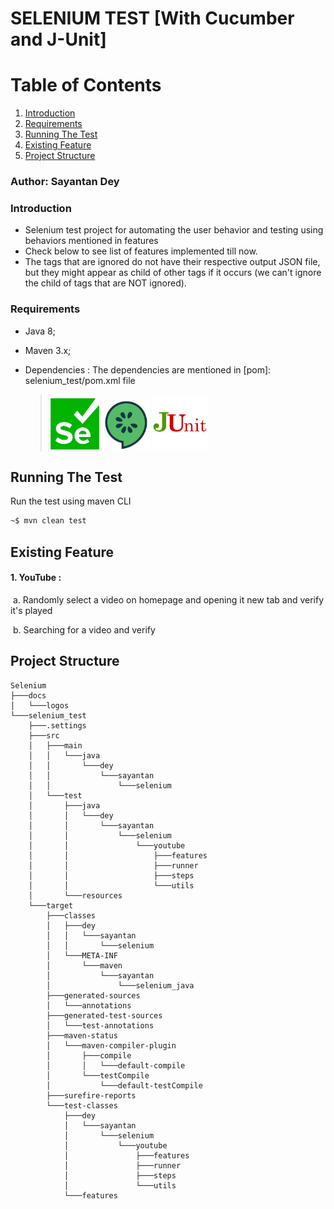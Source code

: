 # SELENIUM TEST [With Cucumber and J-Unit]

# Table of Contents
1. [Introduction](#Introduction)
2. [Requirements](#Requirements)
3. [Running The Test](#Running-The-Test)
4. [Existing Feature](#Existing-Feature)
5. [Project Structure](#Project-Structure)

### Author: Sayantan Dey

### Introduction

* Selenium test project for automating the user behavior and testing using behaviors mentioned in features
* Check below to see list of features implemented till now.
* The tags that are ignored do not have their respective output JSON file, but they might appear as child of other tags if it occurs (we can't ignore the child of tags that are NOT ignored).

### Requirements

- Java 8;

- Maven 3.x;

- Dependencies : The dependencies are mentioned in   [pom]: selenium_test/pom.xml  file

  > <img src="docs/logos/selenium.png" width="78">         <img src="docs/logos/cucumber.png" width="78">        <img src="docs/logos/JUnit.png" width="88">     

## Running The Test

Run the test using maven CLI

```bash
~$ mvn clean test
```

## Existing Feature

#### 1. YouTube :  

​       a. Randomly select a video on homepage and opening it new tab and verify it's played

​       b. Searching for a video and verify



## Project Structure

```
Selenium
├───docs
│   └───logos
└───selenium_test
    ├───.settings
    ├───src
    │   ├───main
    │   │   └───java
    │   │       └───dey
    │   │           └───sayantan
    │   │               └───selenium
    │   └───test
    │       ├───java
    │       │   └───dey
    │       │       └───sayantan
    │       │           └───selenium
    │       │               └───youtube
    │       │                   ├───features
    │       │                   ├───runner
    │       │                   ├───steps
    │       │                   └───utils
    │       └───resources
    └───target
        ├───classes
        │   ├───dey
        │   │   └───sayantan
        │   │       └───selenium
        │   └───META-INF
        │       └───maven
        │           └───sayantan
        │               └───selenium_java
        ├───generated-sources
        │   └───annotations
        ├───generated-test-sources
        │   └───test-annotations
        ├───maven-status
        │   └───maven-compiler-plugin
        │       ├───compile
        │       │   └───default-compile
        │       └───testCompile
        │           └───default-testCompile
        ├───surefire-reports
        └───test-classes
            ├───dey
            │   └───sayantan
            │       └───selenium
            │           └───youtube
            │               ├───features
            │               ├───runner
            │               ├───steps
            │               └───utils
            └───features
```
